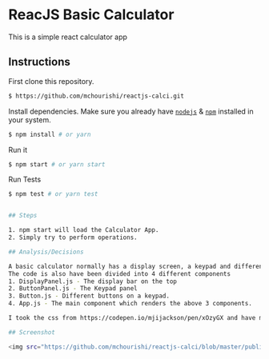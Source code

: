 # ReacJS Basic Calculator

This is a simple react calculator app 

## Instructions

First clone this repository.
```bash
$ https://github.com/mchourishi/reactjs-calci.git
```

Install dependencies. Make sure you already have [`nodejs`](https://nodejs.org/en/) & [`npm`](https://www.npmjs.com/) installed in your system.
```bash
$ npm install # or yarn
```

Run it
```bash
$ npm start # or yarn start
```
Run Tests
```bash
$ npm test # or yarn test


## Steps

1. npm start will load the Calculator App.
2. Simply try to perform operations.

## Analysis/Decisions

A basic calculator normally has a display screen, a keypad and different keys and they are different components of a calculator
The code is also have been divided into 4 different components
1. DisplayPanel.js - The display bar on the top
2. ButtonPanel.js - The Keypad panel
3. Button.js - Different buttons on a keypad.
4. App.js - The main component which renders the above 3 components.

I took the css from https://codepen.io/mjijackson/pen/xOzyGX and have modified it.

## Screenshot

<img src="https://github.com/mchourishi/reactjs-calci/blob/master/public/images/calculator-screenshot.png" />